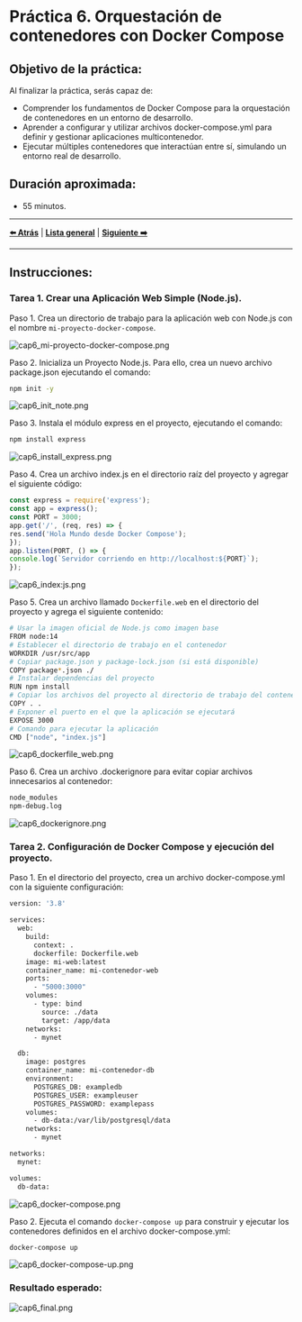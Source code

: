 # Práctica 6. Orquestación de contenedores con Docker Compose

## Objetivo de la práctica:

Al finalizar la práctica, serás capaz de:
- Comprender los fundamentos de Docker Compose para la orquestación de contenedores en un entorno de desarrollo.
- Aprender a configurar y utilizar archivos docker-compose.yml para definir y gestionar aplicaciones multicontenedor.
- Ejecutar múltiples contenedores que interactúan entre sí, simulando un entorno real de desarrollo.

## Duración aproximada:
- 55 minutos.

---

**[⬅️ Atrás](https://netec-mx.github.io/CUSTOM_NETEC_DOCK_KUB_Priv/Capitulo5/)** | **[Lista general](https://netec-mx.github.io/CUSTOM_NETEC_DOCK_KUB_Priv/)** | **[Siguiente ➡️](https://netec-mx.github.io/CUSTOM_NETEC_DOCK_KUB_Priv/Capitulo7/)**

---

## Instrucciones:

### Tarea 1. Crear una Aplicación Web Simple (Node.js).

Paso 1. Crea un directorio de trabajo para la aplicación web con Node.js con el nombre `mi-proyecto-docker-compose`.

![cap6_mi-proyecto-docker-compose.png](../images/cap6_mi-proyecto-docker-compose.png)

Paso 2. Inicializa un Proyecto Node.js. Para ello, crea un nuevo archivo package.json ejecutando el comando:

```bash
npm init -y
```

![cap6_init_note.png](../images/cap6_init_note.png)

Paso 3. Instala el módulo express en el proyecto, ejecutando el comando:

```bash
npm install express
```

![cap6_install_express.png](../images/cap6_install_express.png)

Paso 4. Crea un archivo index.js en el directorio raíz del proyecto y agregar el siguiente código:

```javascript
const express = require('express');
const app = express();
const PORT = 3000;
app.get('/', (req, res) => {
res.send('Hola Mundo desde Docker Compose');
});
app.listen(PORT, () => {
console.log(`Servidor corriendo en http://localhost:${PORT}`);
});
```

![cap6_index:js.png](../images/cap6_index_js.png)

Paso 5. Crea un archivo llamado `Dockerfile.web` en el directorio del proyecto y agrega el siguiente contenido:

```bash
# Usar la imagen oficial de Node.js como imagen base
FROM node:14
# Establecer el directorio de trabajo en el contenedor
WORKDIR /usr/src/app
# Copiar package.json y package-lock.json (si está disponible)
COPY package*.json ./
# Instalar dependencias del proyecto
RUN npm install
# Copiar los archivos del proyecto al directorio de trabajo del contenedor
COPY . .
# Exponer el puerto en el que la aplicación se ejecutará
EXPOSE 3000
# Comando para ejecutar la aplicación
CMD ["node", "index.js"]
```

![cap6_dockerfile_web.png](../images/cap6_dockerfile_web.png)

Paso 6. Crea un archivo .dockerignore para evitar copiar archivos innecesarios al contenedor:

```bash
node_modules
npm-debug.log
```

![cap6_dockerignore.png](../images/cap6_dockerignore.png)

### Tarea 2. Configuración de Docker Compose y ejecución del proyecto.

Paso 1. En el directorio del proyecto, crea un archivo docker-compose.yml con la siguiente configuración:

```bash
version: '3.8'

services:
  web:
    build:
      context: .
      dockerfile: Dockerfile.web
    image: mi-web:latest
    container_name: mi-contenedor-web
    ports:
      - "5000:3000"
    volumes:
      - type: bind
        source: ./data
        target: /app/data
    networks:
      - mynet

  db:
    image: postgres
    container_name: mi-contenedor-db
    environment:
      POSTGRES_DB: exampledb
      POSTGRES_USER: exampleuser
      POSTGRES_PASSWORD: examplepass
    volumes:
      - db-data:/var/lib/postgresql/data
    networks:
      - mynet

networks:
  mynet:

volumes:
  db-data:
```

![cap6_docker-compose.png](../images/cap6_docker-compose.png)

Paso 2. Ejecuta el comando `docker-compose up` para construir y ejecutar los contenedores definidos en el archivo docker-compose.yml:

```bash
docker-compose up
```

![cap6_docker-compose-up.png](../images/cap6_docker-compose-up.png)


### Resultado esperado:

![cap6_final.png](../images/cap6_final.png)
